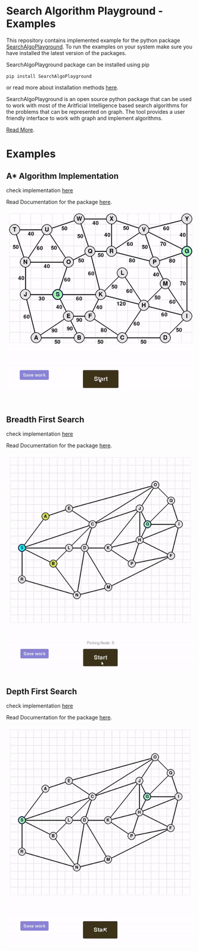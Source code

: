# Search Algorithm Playground - Examples

This repository contains implemented example for the python package [SearchAlgoPlayground](https://github.com/SobyDamn/SearchAlgorithmPlayground).
To run the examples on your system make sure you have installed the latest version of the packages.

SearchAlgoPlayground package can be installed using pip
```
pip install SearchAlgoPlayground
```
or read more about installation methods [here](https://github.com/SobyDamn/SearchAlgorithmPlayground#installation).

SearchAlgoPlayground is an open source python package that can be used to work with most of the Aritficial Intelligence based search algorithms for the problems that can be represented on graph. The tool provides a user friendly interface to work with graph and implement algorithms.

[Read More](https://github.com/SobyDamn/SearchAlgorithmPlayground).

# Examples

## A* Algorithm Implementation

check implementation [here](https://github.com/SobyDamn/SearchAlgoPlayrgound-Examples/blob/master/AStar.py)

Read Documentation for the package [here](https://github.com/SobyDamn/SearchAlgorithmPlayground#documentation).


![A* Result](/Static/A_star_result.gif)


<br>

## Breadth First Search

check implementation [here](https://github.com/SobyDamn/SearchAlgoPlayrgound-Examples/blob/master/BreadthFirstSearch.py)

Read Documentation for the package [here](https://github.com/SobyDamn/SearchAlgorithmPlayground#documentation).

![BFS-Example](/Static/BFS-Example.gif)


## Depth First Search

check implementation [here](https://github.com/SobyDamn/SearchAlgoPlayrgound-Examples/blob/master/DepthFirstSearch.py)

Read Documentation for the package [here](https://github.com/SobyDamn/SearchAlgorithmPlayground#documentation).

![DFS-Example](/Static/DFS-Example.gif)